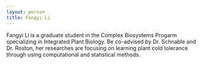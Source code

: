 ```yaml
---
layout: person
title: Fangyi Li
---
```


Fangyi Li is a graduate student in the Complex Biosystems Progarm specializing in Integrated Plant Biology. Be co-advised by Dr. Schnable and Dr. Roston, her researches are focusing on learning plant cold tolerance through using computational and statistical methods.

